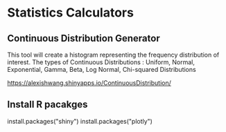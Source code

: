 # Statistics Calculators

## Continuous Distribution Generator
This tool will create a histogram representing the frequency distribution of interest.
The types of Continuous Distributions : Uniform, Normal, Exponential, Gamma, Beta, Log Normal, Chi-squared Distributions

https://alexishwang.shinyapps.io/ContinuousDistribution/


## Install R pacakges
install.packages("shiny")
install.packages("plotly")
